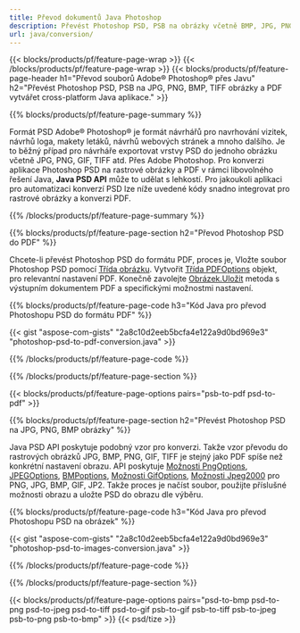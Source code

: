 ```yaml
---
title: Převod dokumentů Java Photoshop
description: Převést Photoshop PSD, PSB na obrázky včetně BMP, JPG, PNG, TIFF a PDF prostřednictvím knihovny Java.
url: java/conversion/
---
```


{{< blocks/products/pf/feature-page-wrap >}}
{{< /blocks/products/pf/feature-page-wrap >}}
{{< blocks/products/pf/feature-page-header h1="Převod souborů Adobe® Photoshop® přes Javu" h2="Převést Photoshop PSD, PSB na JPG, PNG, BMP, TIFF obrázky a PDF vytvářet cross-platform Java aplikace." >}}

{{% blocks/products/pf/feature-page-summary %}}

Formát PSD Adobe® Photoshop® je formát návrhářů pro navrhování vizitek, návrhů loga, makety letáků, návrhů webových stránek a mnoho dalšího. Je to běžný případ pro návrháře exportovat vrstvy PSD do jednoho obrázku včetně JPG, PNG, GIF, TIFF atd. Přes Adobe Photoshop. Pro konverzi aplikace Photoshop PSD na rastrové obrázky a PDF v rámci libovolného řešení Java, **Java PSD API** může to udělat s lehkostí. Pro jakoukoli aplikaci pro automatizaci konverzí PSD lze níže uvedené kódy snadno integrovat pro rastrové obrázky a konverzi PDF.

{{% /blocks/products/pf/feature-page-summary %}}

{{% blocks/products/pf/feature-page-section h2="Převod Photoshop PSD do PDF" %}}

Chcete-li převést Photoshop PSD do formátu PDF, proces je, Vložte soubor Photoshop PSD pomocí [Třída obrázku](https://apireference.aspose.com/psd/java/com.aspose.psd/Image). Vytvořit [Třída PDFOptions](https://apireference.aspose.com/psd/java/com.aspose.psd.imageoptions/PdfOptions) objekt, pro relevantní nastavení PDF. Konečně zavolejte [Obrázek.Uložit](https://apireference.aspose.com/psd/java/com.aspose.psd/Image#save-java.lang.String-com.aspose.psd.ImageOptionsBase-) metoda s výstupním dokumentem PDF a specifickými možnostmi nastavení.

{{% blocks/products/pf/feature-page-code h3="Kód Java pro převod Photoshopu PSD do formátu PDF" %}}

{{< gist "aspose-com-gists" "2a8c10d2eeb5bcfa4e122a9d0bd969e3" "photoshop-psd-to-pdf-conversion.java" >}}

{{% /blocks/products/pf/feature-page-code %}}

{{% /blocks/products/pf/feature-page-section %}}

{{< blocks/products/pf/feature-page-options pairs="psb-to-pdf psd-to-pdf" >}}

{{% blocks/products/pf/feature-page-section h2="Převést Photoshop PSD na JPG, PNG, BMP obrázky" %}}

Java PSD API poskytuje podobný vzor pro konverzi. Takže vzor převodu do rastrových obrázků JPG, BMP, PNG, GIF, TIFF je stejný jako PDF spíše než konkrétní nastavení obrazu. API poskytuje [Možnosti PngOptions](https://apireference.aspose.com/psd/java/com.aspose.psd.imageoptions/PngOptions), [JPEGOptions](https://apireference.aspose.com/psd/java/com.aspose.psd.imageoptions/JpegOptions), [BMPoptions](https://apireference.aspose.com/psd/java/com.aspose.psd.imageoptions/BmpOptions), [Možnosti GifOptions](https://apireference.aspose.com/psd/java/com.aspose.psd.imageoptions/GifOptions), [Možnosti Jpeg2000](https://apireference.aspose.com/psd/java/com.aspose.psd.imageoptions/Jpeg2000Options) pro PNG, JPG, BMP, GIF, JP2. Takže proces je načíst soubor, použijte příslušné možnosti obrazu a uložte PSD do obrazu dle výběru.

{{% blocks/products/pf/feature-page-code h3="Kód Java pro převod Photoshopu PSD na obrázek" %}}

{{< gist "aspose-com-gists" "2a8c10d2eeb5bcfa4e122a9d0bd969e3" "photoshop-psd-to-images-conversion.java" >}}

{{% /blocks/products/pf/feature-page-code %}}

{{% /blocks/products/pf/feature-page-section %}}

{{< blocks/products/pf/feature-page-options pairs="psd-to-bmp psd-to-png psd-to-jpeg psd-to-tiff psd-to-gif psb-to-gif psb-to-tiff psb-to-jpeg psb-to-png psb-to-bmp" >}}
{{< psd/tize >}}
